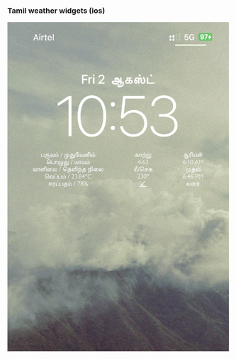 
### Tamil weather widgets (ios)


<img src="IMG_9722.jpg" alt="tamil weather widgets" width="500"/>

